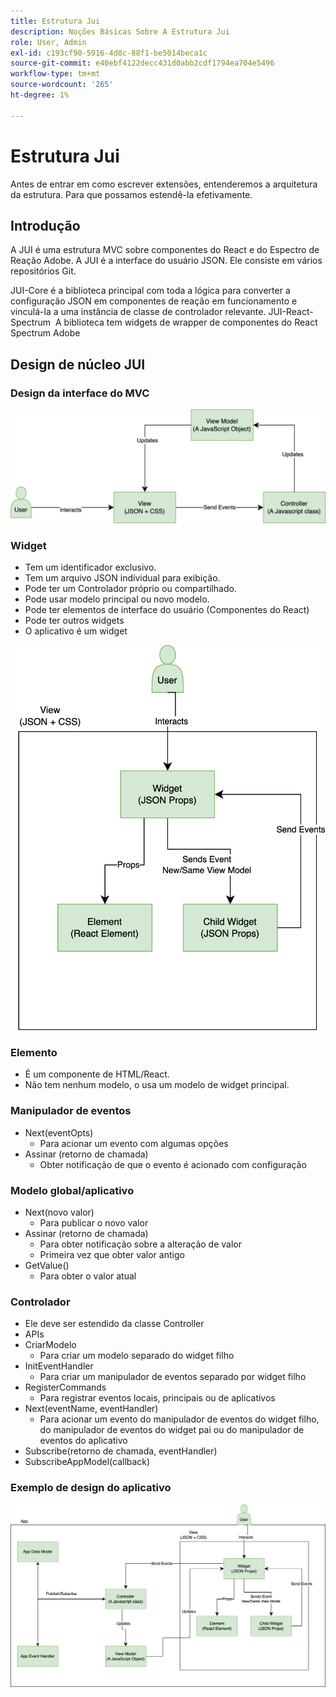 ```yaml
---
title: Estrutura Jui
description: Noções Básicas Sobre A Estrutura Jui
role: User, Admin
exl-id: c193cf90-5916-4d8c-88f1-be5014beca1c
source-git-commit: e40ebf4122decc431d0abb2cdf1794ea704e5496
workflow-type: tm+mt
source-wordcount: '265'
ht-degree: 1%

---
```


# Estrutura Jui

Antes de entrar em como escrever extensões, entenderemos a arquitetura da estrutura.
Para que possamos estendê-la efetivamente.

## Introdução

A JUI é uma estrutura MVC sobre componentes do React e do Espectro de Reação Adobe. A JUI é a interface do usuário JSON. Ele consiste em vários repositórios Git.

JUI-Core é a biblioteca principal com toda a lógica para converter a configuração JSON em componentes de reação em funcionamento e vinculá-la a uma instância de classe de controlador relevante.
JUI-React-Spectrum  A biblioteca tem widgets de wrapper de componentes do React Spectrum Adobe

## Design de núcleo JUI

### Design da interface do MVC

![Fluxo MVC da interface do usuário](./imgs/jui-mvc-flow.png)

### Widget

- Tem um identificador exclusivo.
- Tem um arquivo JSON individual para exibição.
- Pode ter um Controlador próprio ou compartilhado.
- Pode usar modelo principal ou novo modelo.
- Pode ter elementos de interface do usuário (Componentes do React)
- Pode ter outros widgets
- O aplicativo é um widget

![Widget de JUI](./imgs/jui-widget.png)

### Elemento

- É um componente de HTML/React.
- Não tem nenhum modelo, o usa um modelo de widget principal.

### Manipulador de eventos

- Next(eventOpts)
   - Para acionar um evento com algumas opções
- Assinar (retorno de chamada)
   - Obter notificação de que o evento é acionado com configuração

### Modelo global/aplicativo

- Next(novo valor)
   - Para publicar o novo valor
- Assinar (retorno de chamada)
   - Para obter notificação sobre a alteração de valor
   - Primeira vez que obter valor antigo
- GetValue()
   - Para obter o valor atual

### Controlador

- Ele deve ser estendido da classe Controller
- APIs
- CriarModelo
   - Para criar um modelo separado do widget filho
- InitEventHandler
   - Para criar um manipulador de eventos separado por widget filho
- RegisterCommands
   - Para registrar eventos locais, principais ou de aplicativos
- Next(eventName, eventHandler)
   - Para acionar um evento do manipulador de eventos do widget filho, do manipulador de eventos do widget pai ou do manipulador de eventos do aplicativo
- Subscribe(retorno de chamada, eventHandler)
- SubscribeAppModel(callback)

### Exemplo de design do aplicativo

![Aplicativo de Exemplo](./imgs/jui-sample-app.png)
